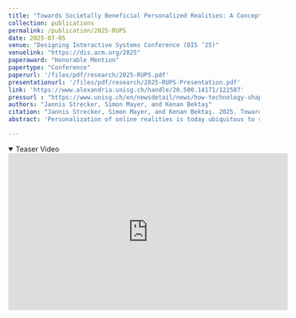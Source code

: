 ```yaml
---
title: "Towards Societally Beneficial Personalized Realities: A Conceptual Foundation for Responsible Ubiquitous Personalization Systems"
collection: publications
permalink: /publication/2025-RUPS
date: 2025-07-05
venue: "Designing Interactive Systems Conference (DIS ’25)"
venuelink: "https://dis.acm.org/2025"
paperaward: "Honorable Mention"
papertype: "Conference"
paperurl: '/files/pdf/research/2025-RUPS.pdf'
presentationurl: '/files/pdf/research/2025-RUPS-Presentation.pdf'
link: 'https://www.alexandria.unisg.ch/handle/20.500.14171/122587' 
pressurl : "https://www.unisg.ch/en/newsdetail/news/how-technology-shapes-our-world-view/"
authors: "Jannis Strecker, Simon Mayer, and Kenan Bektaş"
citation: "Jannis Strecker, Simon Mayer, and Kenan Bektaş. 2025. Towards Societally Beneficial Personalized Realities: A Conceptual Foundation for Responsible Ubiquitous Personalization Systems. In Designing Interactive Systems Conference (DIS ’25), July 5–9, 2025, Funchal, Portugal. ACM, New York, NY, USA, 23 pages. https://doi.org/10.1145/3715336.3735709"
abstract: 'Personalization of online realities is today ubiquitous to support decision making or reduce information overload. Recently, through the expanding capabilities and pervasiveness of Mixed Reality and Ubiquitous Computing technologies, we observe increasing personalization also of physical reality. This might yield more convenient, efficient and inclusive everyday interactions. However, it may readily lead to serious societal consequences such as the loss of shared worlds and the emergence of perceptual filter bubbles. To mitigate such harms while retaining the benefits of personalization, it is important to understand how ubiquitous personalization systems may operate responsibly. Responding to this need, we propose a conceptual model that overcomes the limitations of established personalization models and expands their applicable scope to physical, virtual, and hybrid environments. We validated our model in relation to existing literature and show how it provides a conceptual foundation for the analysis and study of responsible personalization systems that create individually and societally beneficial Personalized Realities.'

---
```


<details open><summary><i class="fa fa-fw fa-film fa-info-color" aria-hidden="true"></i> Teaser Video</summary>
<div class="video-container">
<iframe width="560" height="315" src="https://www.youtube-nocookie.com/embed/PXz4is9OFbU?si=FsL6feyf-im597Go" title="YouTube video player" frameborder="0" allow="accelerometer; autoplay; clipboard-write; encrypted-media; gyroscope; picture-in-picture; web-share" referrerpolicy="strict-origin-when-cross-origin" allowfullscreen></iframe>
</div>
 </details>